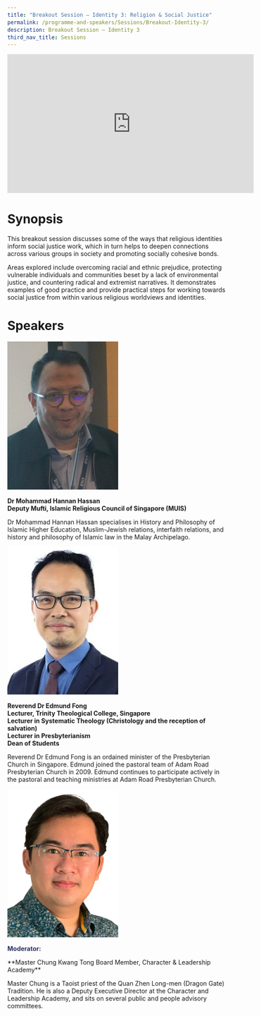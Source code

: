 ```yaml
---
title: "Breakout Session – Identity 3: Religion & Social Justice"
permalink: /programme-and-speakers/Sessions/Breakout-Identity-3/
description: Breakout Session – Identity 3
third_nav_title: Sessions
---
```

<div class="bp-youtube">

<iframe width="560" height="315" src="https://www.youtube.com/embed/oSEmti8idSw" title="YouTube video player" frameborder="0" allow="accelerometer; autoplay; clipboard-write; encrypted-media; gyroscope; picture-in-picture" allowfullscreen></iframe>

</div>

# Synopsis
This breakout session discusses some of the ways that religious identities inform social justice work, which in turn helps to deepen connections across various groups in society and promoting socially cohesive bonds. 

Areas explored include overcoming racial and ethnic prejudice, protecting vulnerable individuals and communities beset by a lack of environmental justice, and countering radical and extremist narratives. It demonstrates examples of good practice and provide practical steps for working towards social justice from within various religious worldviews and identities.
# Speakers
<img src="/images/Mohd%20Hannan%20Hassan.jpg"
     style="width:50%" />

**Dr Mohammad Hannan Hassan  
Deputy Mufti, Islamic Religious Council of Singapore (MUIS)**

Dr Mohammad Hannan Hassan specialises in History and Philosophy of Islamic Higher Education, Muslim-Jewish relations, interfaith relations, and history and philosophy of Islamic law in the Malay Archipelago. 

<img src="/images/Edmund%20Fong.jpg"
     style="width:50%" />

**Reverend Dr Edmund Fong  
Lecturer, Trinity Theological College, Singapore  
Lecturer in Systematic Theology (Christology and the reception of salvation)  
Lecturer in Presbyterianism  
Dean of Students**

Reverend Dr Edmund Fong is an ordained minister of the Presbyterian Church in Singapore. Edmund joined the pastoral team of Adam Road Presbyterian Church in 2009. Edmund continues to participate actively in the pastoral and teaching ministries at Adam Road Presbyterian Church.

<img src="/images/Chung%20Kwang%20Tong.png"
     style="width:50%" />

<p style="color:#2B3062"><b>Moderator:</b></p>**Master Chung Kwang Tong  
Board Member, Character & Leadership Academy**

Master Chung is a Taoist priest of the Quan Zhen Long-men (Dragon Gate) Tradition. He is also a Deputy Executive Director at the Character and Leadership Academy, and sits on several public and people advisory committees.